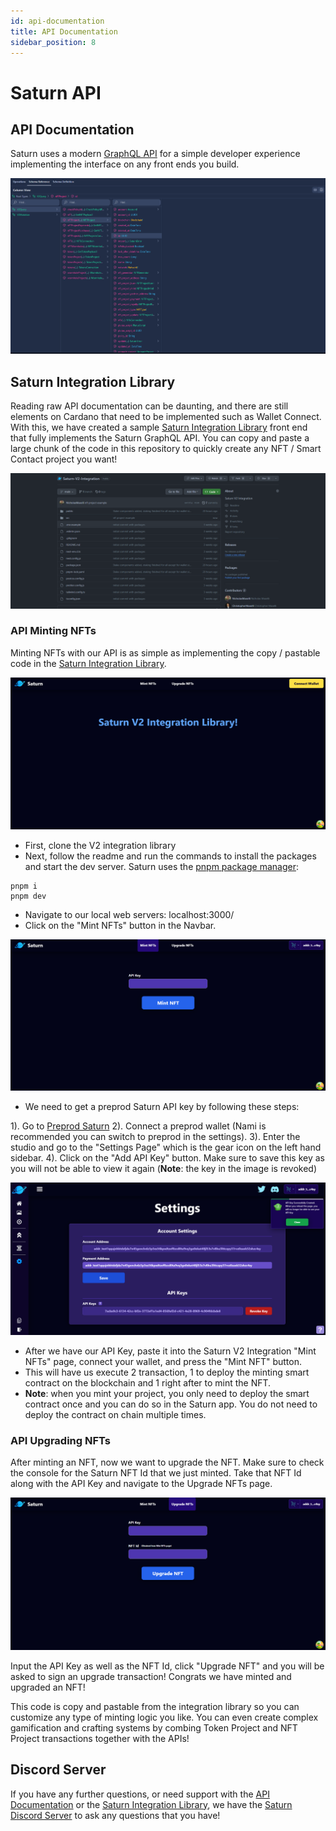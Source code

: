 ```yaml
---
id: api-documentation
title: API Documentation
sidebar_position: 8
---
```


# Saturn API

## API Documentation

Saturn uses a modern [GraphQL API](https://api.saturnnft.io/v2/graphql) for a simple developer experience implementing the interface on any front ends you build. 

![API Documentation](/img/api-documentation/api-documentation.png)

## Saturn Integration Library

Reading raw API documentation can be daunting, and there are still elements on Cardano that need to be implemented such as Wallet Connect. With this, we have created a sample [Saturn Integration Library](https://github.com/Orion-Crypto/Saturn-V2-Integration) front end that fully implements the Saturn GraphQL API. You can copy and paste a large chunk of the code in this repository to quickly create any NFT / Smart Contact project you want!

![Saturn Integration Library](/img/api-documentation/saturn-integration-library.png)

### API Minting NFTs

Minting NFTs with our API is as simple as implementing the copy / pastable code in the [Saturn Integration Library](https://github.com/Orion-Crypto/Saturn-V2-Integration).


![Saturn Integration Home](/img/api-documentation/saturn-integration-home.png)

- First, clone the V2 integration library
- Next, follow the readme and run the commands to install the packages and start the dev server. Saturn uses the [pnpm package manager](https://pnpm.io/):

```
pnpm i 
pnpm dev
```

- Navigate to our local web servers: localhost:3000/
- Click on the "Mint NFTs" button in the Navbar.

![Saturn Integration Home](/img/api-documentation/saturn-integration-mint.png)

- We need to get a preprod Saturn API key by following these steps:

1). Go to [Preprod Saturn](https://preprod.saturnnft.io)
2). Connect a preprod wallet (Nami is recommended you can switch to preprod in the settings).
3). Enter the studio and go to the "Settings Page" which is the gear icon on the left hand sidebar.
4). Click on the "Add API Key" button. Make sure to save this key as you will not be able to view it again (**Note**: the key in the image is revoked)

![Saturn Integration Home](/img/api-documentation/saturn-api-key.png)

- After we have our API Key, paste it into the Saturn V2 Integration "Mint NFTs" page, connect your wallet, and press the "Mint NFT" button.
- This will have us execute 2 transaction, 1 to deploy the minting smart contract on the blockchain and 1 right after to mint the NFT.
- **Note**: when you mint your project, you only need to deploy the smart contract once and you can do so in the Saturn app. You do not need to deploy the contract on chain multiple times. 

### API Upgrading NFTs

After minting an NFT, now we want to upgrade the NFT. Make sure to check the console for the Saturn NFT Id that we just minted. Take that NFT Id along with the API Key and navigate to the Upgrade NFTs page.

![Saturn Integration Home](/img/api-documentation/saturn-integration-upgrade.png)

Input the API Key as well as the NFT Id, click "Upgrade NFT" and you will be asked to sign an upgrade transaction! Congrats we have minted and upgraded an NFT! 

This code is copy and pastable from the integration library so you can customize any type of minting logic you like. You can even create complex gamification and crafting systems by combing Token Project and NFT Project transactions together with the APIs!


## Discord Server

If you have any further questions, or need support with the [API Documentation](https://api.saturnnft.io/v2/graphql) or the [Saturn Integration Library](https://github.com/Orion-Crypto/Saturn-V2-Integration), we have the [Saturn Discord Server](https://discord.gg/NvVNfQmPjp) to ask any questions that you have!

